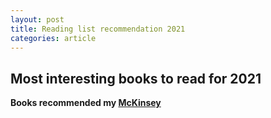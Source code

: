 ```yaml
---
layout: post
title: Reading list recommendation 2021
categories: article
---
```


## Most interesting books to read for 2021


**Books recommended my [McKinsey](https://www.mckinsey.com/featured-insights/we-know-what-you-are-reading-this-summer?cid=other-eml-alt-mip-mck&hdpid=ddbd7301-ffc5-4bd7-a325-5260401a3949&hctky=10452478&hlkid=ca5e63e1b174463e89e0597eda8b4b30#)**
